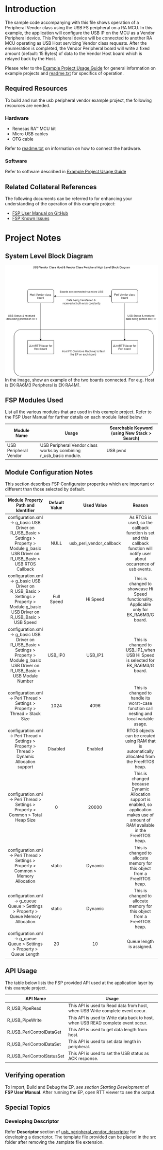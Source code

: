 # Introduction #

The sample code accompanying with this file shows operation of a Peripheral Vendor class using the USB FS peripheral on a RA MCU.
In this example, the application will configure the USB IP on the MCU as a Vendor Peripheral device. This Peripheral device will be connected to another RA MCU operating as USB Host servicing Vendor class requests.
After the enumeration is completed, the Vendor Peripheral board will write a fixed amount (default: 15 Bytes) of data to the Vendor Host board which is relayed back by the Host.

Please refer to the [Example Project Usage Guide](https://github.com/renesas/ra-fsp-examples/blob/master/example_projects/Example%20Project%20Usage%20Guide.pdf) 
for general information on example projects and [readme.txt](./readme.txt) for specifics of operation.

## Required Resources ##
To build and run the usb peripheral vendor example project, the following resources are needed.

### Hardware ###
* Renesas RA™ MCU kit
* Micro USB cables
* OTG cable

Refer to [readme.txt](./readme.txt) on information on how to connect the hardware.

### Software ###
Refer to software described in [Example Project Usage Guide](https://github.com/renesas/ra-fsp-examples/blob/master/example_projects/Example%20Project%20Usage%20Guide.pdf)

## Related Collateral References ##
The following documents can be referred to for enhancing your understanding of 
the operation of this example project:
- [FSP User Manual on GitHub](https://renesas.github.io/fsp/)
- [FSP Known Issues](https://github.com/renesas/fsp/issues)

# Project Notes #

## System Level Block Diagram ##
![usb_vendor_peri](images/usb_vendor_class.jpg "USB Vendor Block Diagram")  
In the image, show an example of the two boards connected. For e.g. Host is EK-RA6M3 Peripheral is EK-RA4M1.

## FSP Modules Used ##
List all the various modules that are used in this example project. Refer to the FSP User Manual for further details on each module listed below.

| Module Name | Usage  | Searchable Keyword (using New Stack > Search) |
|-------------|-----------------------------------------------|-----------------------------------------------|
| USB Peripheral Vendor |USB Peripheral Vendor class works by combining r_usb_basic module. | USB pvnd |

## Module Configuration Notes ##
This section describes FSP Configurator properties which are important or different than those selected by default. 

|   Module Property Path and Identifier   |   Default Value   |   Used Value   |   Reason   |
| :-------------------------------------: | :---------------: | :------------: | :--------: |
|   configuration.xml -> g_basic USB Driver on R_USB_Basic > Settings > Property > Module g_basic USB Driver on R_USB_Basic > USB RTOS Callback  |   NULL   |   usb_peri_vendor_callback   |   As RTOS is used, so the callback function is set and this callback function will notify user about occurrence of usb events.   |
|   configuration.xml -> g_basic USB Driver on R_USB_Basic > Settings > Property > Module g_basic USB Driver on R_USB_Basic > USB Speed  |   Full Speed   |   Hi Speed   |   This is changed to showcase Hi Speed functionality. Applicable only for EK_RA6M3/G board.   |
|   configuration.xml -> g_basic USB Driver on R_USB_Basic > Settings > Property > Module g_basic USB Driver on R_USB_Basic > USB Module Number  |   USB_IP0   |   USB_IP1   |   This is changed to USB_IP1,when USB Hi Speed is selected for EK_RA6M3/G board.   |
|   configuration.xml -> Peri Thread > Settings > Property > Thread > Stack Size  |   1024   |   4096   |   This is changed to handle its worst-case function call nesting and local variable usage.   |
|   configuration.xml -> Peri Thread > Settings > Property > Thread > Dynamic Allocation support  |   Disabled   |   Enabled   |   RTOS objects can be created using RAM that is automatically allocated from the FreeRTOS heap.   |
|   configuration.xml -> Peri Thread > Settings > Property > Common > Total Heap Size  |   0   |   20000   |   This is changed because Dynamic Allocation support is enabled, so application makes use of amount of RAM available in the FreeRTOS heap.   |
|   configuration.xml -> Peri Thread > Settings > Property > Common > Memory Allocation  |   static   |   Dynamic   |   This is changed to allocate memory for this object from a FreeRTOS heap.   |
|   configuration.xml -> g_queue Queue > Settings > Property > Queue Memory Allocation |   static   |   Dynamic   | This is changed to allocate memory for this object from a FreeRTOS heap.   |
|   configuration.xml -> g_queue Queue > Settings > Property > Queue Length |  20   |   10   | Queue length is assigned. |

## API Usage ##

The table below lists the FSP provided API used at the application layer by this example project.

| API Name    | Usage                                                                          |
|-------------|--------------------------------------------------------------------------------|
|R_USB_PipeRead | This API is used to Read data from host, when USB Write complete event occur. |
|R_USB_PipeWrite| This API is used to Write data back to host, when USB READ complete event occur.|
|R_USB_PeriControlDataGet| This API is used to get data length from host.|
|R_USB_PeriControlDataSet| This API is used to set data length in peripheral.|
|R_USB_PeriControlStatusSet| This API is used to set the USB status as ACK response.|

## Verifying operation ##
To Import, Build and Debug the EP, *see section Starting Development* of **FSP User Manual**. After running the EP, open RTT viewer to see the output.

## Special Topics ##

### Developing Descriptor ###
Refer **Descriptor** section of [usb_peripheral_vendor_descriptor](https://renesas.github.io/fsp/group___u_s_b___p_v_n_d.html) for developing a descriptor.
The template file provided can be placed in the src folder after removing the .template file extension.
